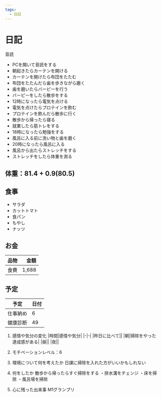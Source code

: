```yaml
---
tags:
  - 日記
---
```



# 日記

音読

* PCを開いて音読をする
* 朝起きたらカーテンを開ける
* カーテンを開けたら布団をたたむ
* 布団をたたんだら歯を歩きながら磨く
* 歯を磨いたらバーピーを行う
* バーピーをしたら散歩をする
* 12時になったら電気を点ける
* 電気を点けたらプロテインを飲む
* プロテインを飲んだら散歩に行く
* 散歩から帰ったら寝る
* 就業したら筋トレをする
* 18時になったら勉強をする
* 風呂に入る前に洗い物と歯を磨く
* 20時になったら風呂に入る
* 風呂から出たらストレッチをする
* ストレッチをしたら体重を測る

## 体重：81.4 + 0.9(80.5)

## 食事

* サラダ
* カットトマト
* 食パン
* もやし
* ナッツ

## お金

|品物|金額|
| - | -: |
|食費|1,688|

## 予定

|予定|日付|
|-|-|
|仕事納め|6|
|健康診断|49|

1. 感情や気分の変化
   |時間|感情や気分|
   |-|-|
   |昨日に比べて||
   |朝|掃除をやった達成感がある|
   |昼||
   |夜||

2. モチベーションレベル：6

3. 環境について何を考えたか
   日課に掃除を入れた方がいいかもしれない

4. 何をしたか
   散歩から帰ったらすぐ掃除をする
   ・排水溝をチェンジ
   ・床を掃除
   ・風呂場を掃除
5. 心に残った出来事
   M1グランプリ
